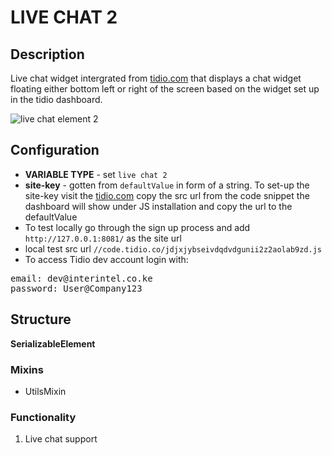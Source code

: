 
# LIVE CHAT 2

## Description
Live chat widget intergrated from [tidio.com](https://www.tidio.com/)  that displays a chat widget floating either bottom left or right of the screen based on the widget set up in the tidio dashboard.


![live chat element 2](https://i.postimg.cc/XvtZQkWX/live-chat2.png)
## Configuration
- **VARIABLE TYPE** - set `live chat 2`
- **site-key** -   gotten from `defaultValue` in form of a string. To set-up the site-key visit the [tidio.com](https://www.tidio.com/) copy the src url from the code snippet the dashboard will show under JS installation and copy the url to the defaultValue
- To test locally go through the sign up process and add  `http://127.0.0.1:8081/` as the site url
- local test src url `//code.tidio.co/jdjxjybseivdqdvdgunii2z2aolab9zd.js`
- To access Tidio dev account login with:
<pre>
email: dev@interintel.co.ke
password: User@Company123
</pre>

## Structure
**SerializableElement**
### Mixins 

- UtilsMixin


### Functionality
1.	Live chat support

